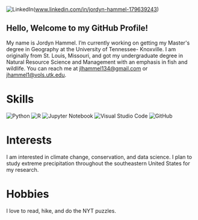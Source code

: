 ![LinkedIn](https://img.shields.io/badge/linkedin-%230077B5.svg?logo=linkedin&logoColor=white)(www.linkedin.com/in/jordyn-hammel-179639243)

## Hello, Welcome to my GitHub Profile!

My name is Jordyn Hammel. I’m currently working on getting my Master's degree in Geography at the University of Tennessee- Knoxville. I am originally from St. Louis, Missouri, and got my undergraduate degree in Natural Resource Science and Management with an emphasis in fish and wildlife. You can reach me at jlhammel134@gmail.com or jhammel1@vols.utk.edu.

# Skills
![Python](https://img.shields.io/badge/python-3670A0?logo=python&logoColor=ffdd54)
![R](https://img.shields.io/badge/r-%23276DC3.svg?logo=r&logoColor=white)
![Jupyter Notebook](https://img.shields.io/badge/jupyter-%23FA0F00.svg?logo=jupyter&logoColor=white)
![Visual Studio Code](https://img.shields.io/badge/Visual%20Studio%20Code-0078d7.svg?logo=visual-studio-code&logoColor=white)
![GitHub](https://img.shields.io/badge/github-%23121011.svg?logo=github&logoColor=white)

# Interests
I am interested in climate change, conservation, and data science. I plan to study extreme precipitation throughout the southeastern United States for my research. 

# Hobbies
I love to read, hike, and do the NYT puzzles.
